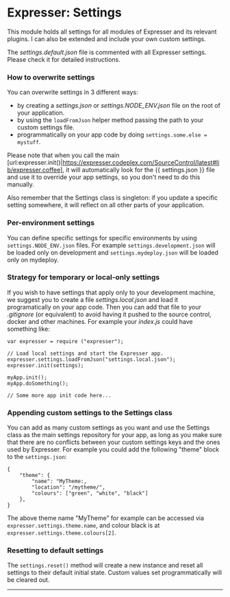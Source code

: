 # Expresser: Settings

This module holds all settings for all modules of Expresser and its relevant plugins. I can also be extended
and include your own custom settings.

The *settings.default.json* file is commented with all Expresser settings. Please check it for detailed instructions.

### How to overwrite settings

You can overwrite settings in 3 different ways:

* by creating a *settings.json* or *settings.NODE_ENV.json* file on the root of your application.
* by using the `loadFromJson` helper method passing the path to your custom settings file.
* programmatically on your app code by doing `settings.some.else = mystuff`.

Please note that when you call the main [url:expresser.init()|https://expresser.codeplex.com/SourceControl/latest#lib/expresser.coffee], it will automatically look for the {{ settings.json }} file and use it to override your app settings, so you don't need to do this manually.

Also remember that the Settings class is singleton: if you update a specific setting somewhere, it will reflect on all other parts of your application.

### Per-environment settings

You can define specific settings for specific environments by using `settings.NODE_ENV.json` files.
For example `settings.development.json` will be loaded only on development and `settings.mydeploy.json`
will be loaded only on mydeploy.

### Strategy for temporary or local-only settings

If you wish to have settings that apply only to your development machine, we suggest you to create a file
*settings.local.json* and load it programatically on your app code. Then you can add that file to your
*.gitignore* (or equivalent) to avoid having it pushed to the source control, docker and other machines.
For example your *index.js* could have something like:

    var expresser = require ("expresser");

    // Load local settings and start the Expresser app.
    expresser.settings.loadFromJson("settings.local.json");
    expresser.init(settings);

    myApp.init();
    myApp.doSomething();

    // Some more app init code here...

### Appending custom settings to the Settings class

You can add as many custom settings as you want and use the Settings class as the main settings repository
for your app, as long as you make sure that there are no conflicts between your custom settings keys and
the ones used by Expresser. For example you could add the following "theme" block to the `settings.json`:

    {
        "theme": {
            "name": "MyTheme:,
            "location": "/mytheme/",
            "colours": ["green", "white", "black"]
        },
    }

The above theme name "MyTheme" for example can be accessed via `expresser.settings.theme.name`, and colour
black is at `expresser.settings.theme.colours[2]`.

### Resetting to default settings

The `settings.reset()` method will create a new instance and reset all settings to their default initial state.
Custom values set programmatically will be cleared out.

---
